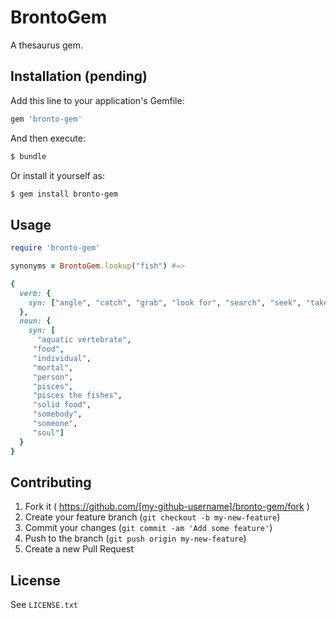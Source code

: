# BrontoGem

A thesaurus gem.

## Installation (pending)

Add this line to your application's Gemfile:

```ruby
gem 'bronto-gem'
````

And then execute:

```sh
$ bundle
```


Or install it yourself as:

```sh
$ gem install bronto-gem
```

## Usage

```ruby
require 'bronto-gem'

synonyms = BrontoGem.lookup("fish") #=> 

{
  verb: {
    syn: ["angle", "catch", "grab", "look for", "search", "seek", "take hold of"]
  },
  noun: {
    syn: [
      "aquatic vertebrate",
     "food",
     "individual",
     "mortal",
     "person",
     "pisces",
     "pisces the fishes",
     "solid food",
     "somebody",
     "someone",
     "soul"]
  }
}
```

## Contributing

1. Fork it ( https://github.com/[my-github-username]/bronto-gem/fork )
2. Create your feature branch (`git checkout -b my-new-feature`)
3. Commit your changes (`git commit -am 'Add some feature'`)
4. Push to the branch (`git push origin my-new-feature`)
5. Create a new Pull Request

## License

See `LICENSE.txt`

